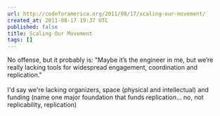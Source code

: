 ```yaml
---
url: http://codeforamerica.org/2011/08/17/scaling-our-movement/
created_at: 2011-08-17 19:37 UTC
published: false
title: Scaling Our Movement
tags: []
---
```


No offense, but it probably is: "Maybe it’s the engineer in me, but we’re really lacking tools for widespread engagement, coordination and replication."<br><br>I'd say we're lacking organizers, space (physical and intellectual) and funding (name one major foundation that funds replication... no, not replicability, replication)
